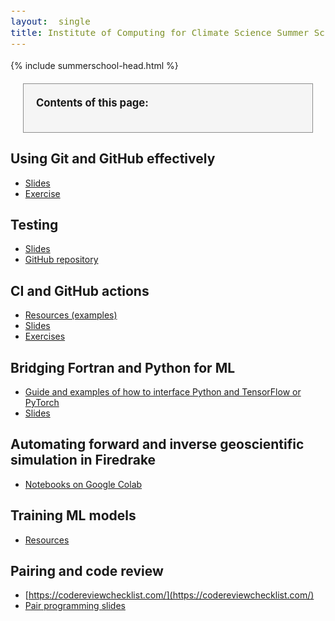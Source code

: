```yaml
---
layout:  single
title: Institute of Computing for Climate Science Summer School 2022 - Resources
---
```


<style>
.contents {
border: solid 1px;
border-color: rgb(140,140,140);
background: rgb(245,245,245);
padding:20px;
margin:20px;
}
div {
  font-size:12.5pt;
  text-align:justify;
}

</style>


{% include summerschool-head.html %}

<div class="contents">
<b>Contents of this page:</b>
<ul id="contents">
</ul>
</div>

## Using Git and GitHub effectively

* [Slides](summerschool-res/git-and-github.pdf)
* [Exercise](summerschool-res/git-exercise.pdf)

## Testing

* [Slides](https://github.com/Cambridge-ICCS/testing/raw/main/presentation/slides.pdf)
* [GitHub repository](https://github.com/Cambridge-ICCS/testing)

## CI and GitHub actions

* [Resources (examples)](https://github.com/raehik/ga-ci)
* [Slides](https://docs.google.com/presentation/d/15V34-oJ1OuG3vjskW2kc_e9rcwHN_Vxe4lPLIUxBAhs/edit?usp=sharing)
* [Exercises](https://docs.google.com/document/d/1rgUY_mDGunFDOCsPZ3atch3px44moxjZV9rxDJOUjgQ/edit?usp=sharing)

## Bridging Fortran and Python for ML

* [Guide and examples of how to interface Python and TensorFlow or PyTorch](https://github.com/Cambridge-ICCS/fortran-ml-bridge)
* [Slides](https://docs.google.com/presentation/d/16m_rW9Q9uL7sT8vOKTt4DUO6BuyxtBocudzFBlZwNiM/edit?usp=sharing)

## Automating forward and inverse geoscientific simulation in Firedrake

* [Notebooks on Google Colab](https://colab.research.google.com/github/firedrakeproject/ICCS-Cam)

## Training ML models

* [Resources](https://github.com/handley-lab/2022-cambridge-iccs)

## Pairing and code review

* [https://codereviewchecklist.com/](https://codereviewchecklist.com/)
* [Pair programming slides](summerschool-res/pair-programming-and-code-review.pdf)

 <script>
function convert(t) {
 return t.split(" ").map(function (x) { return x.toLowerCase(); }).join("-");
}

var contents = document.getElementById("contents");
var sections = document.getElementsByTagName("h2");
for(var i = 0; i < sections.length; i++) {
   let item = sections[i];
   let link = document.createElement("a");
   let li = document.createElement("li");
   link.href="#"+convert(item.innerHTML);
   link.innerHTML = item.innerHTML;
   li.appendChild(link);
   contents.appendChild(li);
}
</script>






